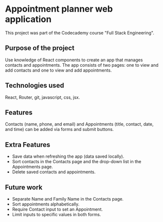 
# Appointment planner web application

This project was part of the Codecademy course "Full Stack Engineering".

## Purpose of the project

Use knowledge of React components to create an app that manages contacts and appointments. The app consists of two pages: one to view and add contacts and one to view and add appointments.

## Technologies used

React, Router, git, javascript, css, jsx. 

## Features

Contacts (name, phone, and email) and Appointments (title, contact, date, and time) can be added via forms and submit buttons.

## Extra Features 

- Save data when refreshing the app (data saved locally).
- Sort contacts in the Contacts page and the drop-down list in the Appointments page.
- Delete saved contacts and appointments.

## Future work

- Separate Name and Family Name in the Contacts page.
- Sort appointments alphabetically.
- Require Contact input to set an Appointment.
- Limit inputs to specific values in both forms.

